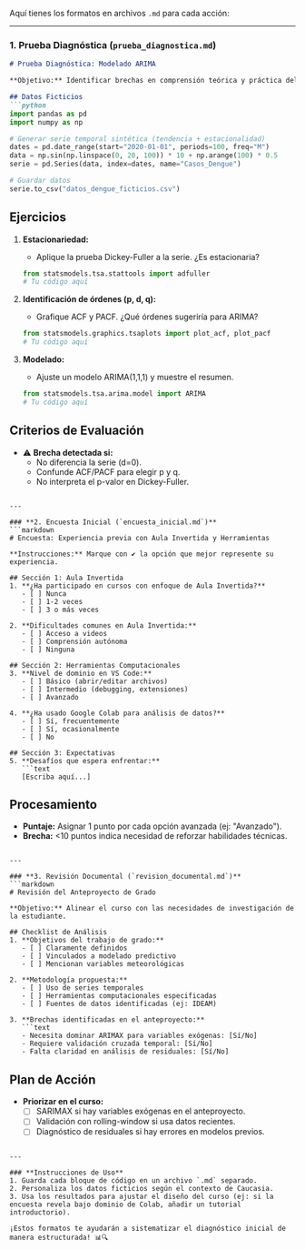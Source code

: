 Aquí tienes los formatos en archivos `.md` para cada acción:

---

### **1. Prueba Diagnóstica (`prueba_diagnostica.md`)**
```markdown
# Prueba Diagnóstica: Modelado ARIMA

**Objetivo:** Identificar brechas en comprensión teórica y práctica del modelo ARIMA.

## Datos Ficticios
```python
import pandas as pd
import numpy as np

# Generar serie temporal sintética (tendencia + estacionalidad)
dates = pd.date_range(start="2020-01-01", periods=100, freq="M")
data = np.sin(np.linspace(0, 20, 100)) * 10 + np.arange(100) * 0.5
serie = pd.Series(data, index=dates, name="Casos_Dengue")

# Guardar datos
serie.to_csv("datos_dengue_ficticios.csv")
```

## Ejercicios
1. **Estacionariedad:**
   - Aplique la prueba Dickey-Fuller a la serie. ¿Es estacionaria?  
   ```python
   from statsmodels.tsa.stattools import adfuller
   # Tu código aquí
   ```

2. **Identificación de órdenes (p, d, q):**
   - Grafique ACF y PACF. ¿Qué órdenes sugeriría para ARIMA?  
   ```python
   from statsmodels.graphics.tsaplots import plot_acf, plot_pacf
   # Tu código aquí
   ```

3. **Modelado:**
   - Ajuste un modelo ARIMA(1,1,1) y muestre el resumen.
   ```python
   from statsmodels.tsa.arima.model import ARIMA
   # Tu código aquí
   ```

## Criterios de Evaluación
- ⚠️ **Brecha detectada si:**  
  - No diferencia la serie (d=0).  
  - Confunde ACF/PACF para elegir p y q.  
  - No interpreta el p-valor en Dickey-Fuller.
```

---

### **2. Encuesta Inicial (`encuesta_inicial.md`)**
```markdown
# Encuesta: Experiencia previa con Aula Invertida y Herramientas

**Instrucciones:** Marque con ✔️ la opción que mejor represente su experiencia.

## Sección 1: Aula Invertida
1. **¿Ha participado en cursos con enfoque de Aula Invertida?**  
   - [ ] Nunca  
   - [ ] 1-2 veces  
   - [ ] 3 o más veces  

2. **Dificultades comunes en Aula Invertida:**  
   - [ ] Acceso a videos  
   - [ ] Comprensión autónoma  
   - [ ] Ninguna  

## Sección 2: Herramientas Computacionales
3. **Nivel de dominio en VS Code:**  
   - [ ] Básico (abrir/editar archivos)  
   - [ ] Intermedio (debugging, extensiones)  
   - [ ] Avanzado  

4. **¿Ha usado Google Colab para análisis de datos?**  
   - [ ] Sí, frecuentemente  
   - [ ] Sí, ocasionalmente  
   - [ ] No  

## Sección 3: Expectativas
5. **Desafíos que espera enfrentar:**  
   ```text
   [Escriba aquí...]
   ```

## Procesamiento
- **Puntaje:** Asignar 1 punto por cada opción avanzada (ej: "Avanzado").  
- **Brecha:** <10 puntos indica necesidad de reforzar habilidades técnicas.
```

---

### **3. Revisión Documental (`revision_documental.md`)**
```markdown
# Revisión del Anteproyecto de Grado

**Objetivo:** Alinear el curso con las necesidades de investigación de la estudiante.

## Checklist de Análisis
1. **Objetivos del trabajo de grado:**  
   - [ ] Claramente definidos  
   - [ ] Vinculados a modelado predictivo  
   - [ ] Mencionan variables meteorológicas  

2. **Metodología propuesta:**  
   - [ ] Uso de series temporales  
   - [ ] Herramientas computacionales especificadas  
   - [ ] Fuentes de datos identificadas (ej: IDEAM)  

3. **Brechas identificadas en el anteproyecto:**  
   ```text
   - Necesita dominar ARIMAX para variables exógenas: [Sí/No]  
   - Requiere validación cruzada temporal: [Sí/No]  
   - Falta claridad en análisis de residuales: [Sí/No]  
   ```

## Plan de Acción
- **Priorizar en el curso:**  
  - [ ] SARIMAX si hay variables exógenas en el anteproyecto.  
  - [ ] Validación con rolling-window si usa datos recientes.  
  - [ ] Diagnóstico de residuales si hay errores en modelos previos.
```

---

### **Instrucciones de Uso**
1. Guarda cada bloque de código en un archivo `.md` separado.  
2. Personaliza los datos ficticios según el contexto de Caucasia.  
3. Usa los resultados para ajustar el diseño del curso (ej: si la encuesta revela bajo dominio de Colab, añadir un tutorial introductorio).  

¡Estos formatos te ayudarán a sistematizar el diagnóstico inicial de manera estructurada! 📊🔍